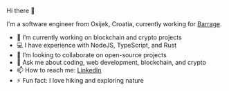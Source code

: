 Hi there 👋

I'm a software engineer from Osijek, Croatia, currently working for [Barrage](https://www.blockchain.hr).

- 🔭 I’m currently working on blockchain and crypto projects
- 💻 I have experience with NodeJS, TypeScript, and Rust
- 👯 I’m looking to collaborate on open-source projects
- 💬 Ask me about coding, web development, blockchain, and crypto
- 📫 How to reach me: [LinkedIn](https://www.linkedin.com/in/berta-benjamin/)
- ⚡ Fun fact: I love hiking and exploring nature
